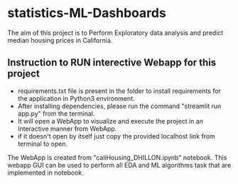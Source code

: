 # statistics-ML-Dashboards

The aim of this project is to Perform Exploratory data analysis and predict median housing prices in California.

## Instruction to RUN interective Webapp for this project

- requirements.txt file is present in the folder to install requirements for the application in Python3 environment.
- After installing dependencies, please run the command "streamlit run app.py" from the terminal.
- It will open a WebApp to visualize and execute the project in an interactive manner from WebApp. 
- if it doesn't open by itself just copy the provided localhost link from terminal to open.

The WebApp is created from "caliHousing_DHILLON.ipynb" notebook. This webapp GUI can be used to perform all EDA and ML algorithms task that are implemented in notebook.
